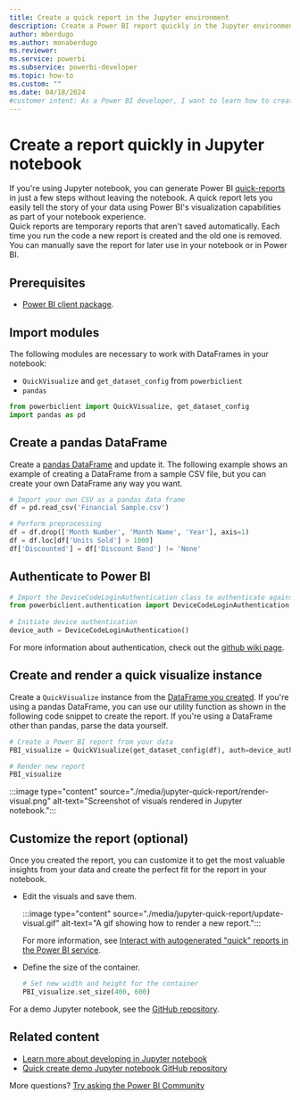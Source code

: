 ```yaml
---
title: Create a quick report in the Jupyter environment
description: Create a Power BI report quickly in the Jupyter environment using Power BI's visualization capabilities as part of your notebook experience.
author: mberdugo
ms.author: monaberdugo
ms.reviewer:
ms.service: powerbi
ms.subservice: powerbi-developer
ms.topic: how-to
ms.custom: ""
ms.date: 04/18/2024
#customer intent: As a Power BI developer, I want to learn how to create a Power BI report quickly in the Jupyter environment so that I can easily tell the story of my data using Power BI's visualization capabilities as part of my notebook experience.
---
```


# Create a report quickly in Jupyter notebook

If you're using Jupyter notebook, you can generate Power BI [quick-reports](service-interact-quick-report.md) in just a few steps without leaving the notebook. A quick report lets you easily tell the story of your data using Power BI's visualization capabilities as part of your notebook experience.  
Quick reports are temporary reports that aren't saved automatically. Each time you run the code a new report is created and the old one is removed. You can manually save the report for later use in your notebook or in Power BI.

## Prerequisites

* [Power BI client package](/javascript/api/overview/powerbi/powerbi-jupyter#install-the-power-bi-client-package).

## Import modules

The following modules are necessary to work with DataFrames in your notebook:

* `QuickVisualize` and `get_dataset_config` from `powerbiclient`
* `pandas`

```python
from powerbiclient import QuickVisualize, get_dataset_config
import pandas as pd
```

## Create a pandas DataFrame

Create a [pandas DataFrame](https://pandas.pydata.org/pandas-docs/stable/reference/api/pandas.DataFrame.html) and update it. The following example shows an example of creating a DataFrame from a sample CSV file, but you can create your own DataFrame any way you want.

```python
# Import your own CSV as a pandas data frame
df = pd.read_csv('Financial Sample.csv')

# Perform preprocessing
df = df.drop(['Month Number', 'Month Name', 'Year'], axis=1)
df = df.loc[df['Units Sold'] > 1000]
df['Discounted'] = df['Discount Band'] != 'None'
```

## Authenticate to Power BI

```python
# Import the DeviceCodeLoginAuthentication class to authenticate against Power BI
from powerbiclient.authentication import DeviceCodeLoginAuthentication
    
# Initiate device authentication
device_auth = DeviceCodeLoginAuthentication()
```

For more information about authentication, check out the [github wiki page](https://github.com/microsoft/powerbi-jupyter/wiki#authenticate-to-power-bi-and-acquire-an-access-token).

## Create and render a quick visualize instance

Create a `QuickVisualize` instance from the [DataFrame you created](#create-a-pandas-dataframe). If you're using a pandas DataFrame, you can use our utility function as shown in the following code snippet to create the report. If you're using a DataFrame other than pandas, parse the data yourself.

```python
# Create a Power BI report from your data
PBI_visualize = QuickVisualize(get_dataset_config(df), auth=device_auth)

# Render new report
PBI_visualize
```

:::image type="content" source="./media/jupyter-quick-report/render-visual.png" alt-text="Screenshot of visuals rendered in Jupyter notebook.":::

## Customize the report (optional)

Once you created the report, you can customize it to get the most valuable insights from your data and create the perfect fit for the report in your notebook.  

* Edit the visuals and save them. 

  :::image type="content" source="./media/jupyter-quick-report/update-visual.gif" alt-text="A gif showing how to render a new report.":::

  For more information, see [Interact with autogenerated "quick" reports in the Power BI service](service-interact-quick-report.md).

* Define the size of the container.

  ```python
  # Set new width and height for the container
  PBI_visualize.set_size(400, 600)
  ```

For a demo Jupyter notebook, see the [GitHub repository](https://github.com/microsoft/powerbi-jupyter/).

## Related content

* [Learn more about developing in Jupyter notebook](/javascript/api/overview/powerbi/powerbi-jupyter)
* [Quick create demo Jupyter notebook GitHub repository](https://github.com/microsoft/powerbi-jupyter/)

More questions? [Try asking the Power BI Community](https://community.powerbi.com/)
